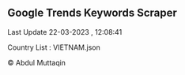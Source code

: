

## Google Trends Keywords Scraper 
 
Last Update 22-03-2023 , 12:08:41

Country List :
VIETNAM.json



© Abdul Muttaqin 
